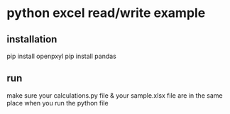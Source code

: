 # python excel read/write example

## installation
pip install openpxyl
pip install pandas

## run
make sure your calculations.py file & your sample.xlsx file are in the same place when you run the python file